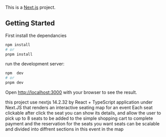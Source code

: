 This is a [Next.js](https://nextjs.org) project.

## Getting Started

First install the dependancies

```bash
npm install
# or
pnpm install

```

run the development server:

```bash
npm  dev
# or
pnpm dev

```

Open [http://localhost:3000](http://localhost:3000) with your browser to see the result.

this project use nextjs 14.2.32
by React + TypeScript application under Next.JS that renders an interactive
seating map for an event
Each seat clickable
after click the seat you can show its details, and
allow the user to pick up to 8 seats to be added to the simple shopping cart to complete payment and the reservation for the seats you want
seats can be scalable and divided into diffrent sections in this event in the map
